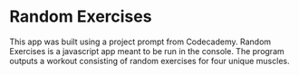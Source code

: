 Random Exercises
================

This app was built using a project prompt from Codecademy.
Random Exercises is a javascript app meant to be run in the console.
The program outputs a workout consisting of random exercises for four unique muscles.

